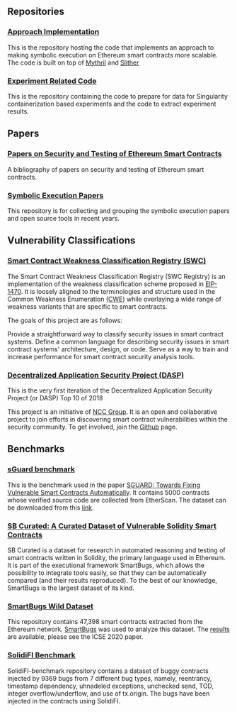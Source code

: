 ## Repositories
### [Approach Implementation](https://github.com/Qiana0223/wqp_app_1)
This is the repository hosting the code that implements an approach to making symbolic execution on Ethereum smart contracts more scalable.  The code is built on top of [Mythril](https://github.com/ConsenSys/mythril) and [Slither](https://github.com/crytic/slither)

### [Experiment Related Code](https://github.com/Qiana0223/DataPreparation)
This is the repository containing the code to prepare for data for Singularity containerization based experiments and the code to extract experiment results.


## Papers
### [Papers on Security and Testing of Ethereum Smart Contracts](https://github.com/Qiana0223/bibliography_security_testing_smart_contracts)
A bibliography of papers on security and testing of Ethereum smart contracts.


### [Symbolic Execution Papers](https://github.com/XMUsuny/symbolic-execution-papers)
This repository is for collecting and grouping the symbolic execution papers and open source tools in recent years.

## Vulnerability Classifications
### [Smart Contract Weakness Classification Registry (SWC)](https://github.com/SmartContractSecurity/SWC-registry)
The Smart Contract Weakness Classification Registry (SWC Registry) is an implementation of the weakness classification scheme proposed in [EIP-1470](https://github.com/ethereum/EIPs/issues/1469). It is loosely aligned to the terminologies and structure used in the Common Weakness Enumeration ([CWE](https://cwe.mitre.org/)) while overlaying a wide range of weakness variants that are specific to smart contracts.

The goals of this project are as follows:

Provide a straightforward way to classify security issues in smart contract systems.
Define a common language for describing security issues in smart contract systems' architecture, design, or code.
Serve as a way to train and increase performance for smart contract security analysis tools.


### [Decentralized Application Security Project (DASP)](https://dasp.co/#item-9)
This is the very first iteration of the  Decentralized Application Security Project (or DASP) Top 10 of 2018

This project is an initiative of [NCC Group](https://www.nccgroup.trust/). It is an open and collaborative project to join efforts in discovering smart contract vulnerabilities within the security community. To get involved, join the [Github](https://github.com/CryptoServices/dasp) page.

## Benchmarks
### [sGuard benchmark](https://github.com/duytai/sGuard/issues/22)
This is the benchmark used in the paper [SGUARD: Towards Fixing Vulnerable Smart Contracts Automatically](https://ieeexplore-ieee-org.ezproxy.uta.edu/stamp/stamp.jsp?tp=&arnumber=9519444). It contains 5000 contracts whose verified source
code are collected from EtherScan. The dataset can be downloaded from this [link]( https://drive.google.com/file/d/1xMa_9n4uf5Ssl3RDsXR6opN_wfRPEhdM/view?usp=sharing).

### [SB Curated: A Curated Dataset of Vulnerable Solidity Smart Contracts](https://github.com/smartbugs/smartbugs/tree/master/dataset)
SB Curated is a dataset for research in automated reasoning and testing of smart contracts written in Solidity, the primary language used in Ethereum. It is part of the executional framework SmartBugs, which allows the possibility to integrate tools easily, so that they can be automatically compared (and their results reproduced). To the best of our knowledge, SmartBugs is the largest dataset of its kind.

### [SmartBugs Wild Dataset](https://github.com/smartbugs/smartbugs-wild)
This repository contains 47,398 smart contracts extracted from the Ethereum network.
[SmartBugs](https://github.com/smartbugs/smartbugs) was used to analyze this dataset. The [results](https://github.com/smartbugs/smartbugs-results) are available, please see the ICSE 2020 paper.
### [SolidiFI Benchmark](https://github.com/smartbugs/SolidiFI-benchmark)
SolidiFI-benchmark repository contains a dataset of buggy contracts injected by 9369 bugs from 7 different bug types, namely, reentrancy, timestamp dependency, uhnadeled exceptions, unchecked send, TOD, integer overflow/underflow, and use of tx.origin. The bugs have been injected in the contracts using SolidiFI.

